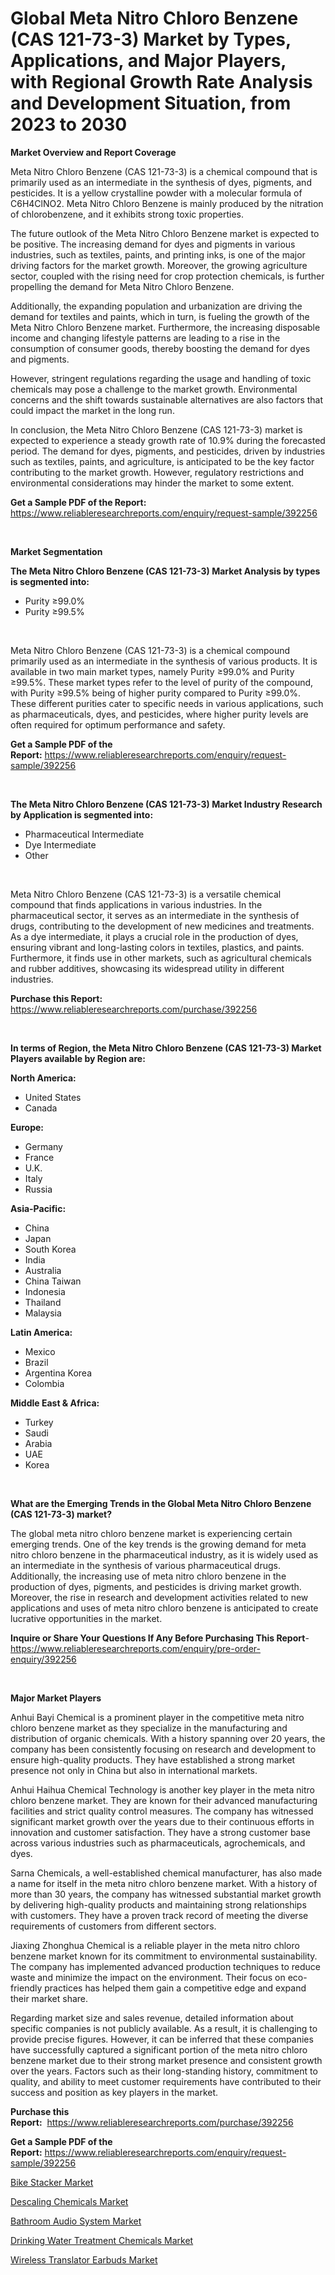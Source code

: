 <p><h1>Global Meta Nitro Chloro Benzene (CAS 121-73-3) Market by Types, Applications, and Major Players, with Regional Growth Rate Analysis and Development Situation, from 2023 to 2030</h1></p><p><strong>Market Overview and Report Coverage</strong></p>
<p><p>Meta Nitro Chloro Benzene (CAS 121-73-3) is a chemical compound that is primarily used as an intermediate in the synthesis of dyes, pigments, and pesticides. It is a yellow crystalline powder with a molecular formula of C6H4ClNO2. Meta Nitro Chloro Benzene is mainly produced by the nitration of chlorobenzene, and it exhibits strong toxic properties.</p><p>The future outlook of the Meta Nitro Chloro Benzene market is expected to be positive. The increasing demand for dyes and pigments in various industries, such as textiles, paints, and printing inks, is one of the major driving factors for the market growth. Moreover, the growing agriculture sector, coupled with the rising need for crop protection chemicals, is further propelling the demand for Meta Nitro Chloro Benzene.</p><p>Additionally, the expanding population and urbanization are driving the demand for textiles and paints, which in turn, is fueling the growth of the Meta Nitro Chloro Benzene market. Furthermore, the increasing disposable income and changing lifestyle patterns are leading to a rise in the consumption of consumer goods, thereby boosting the demand for dyes and pigments.</p><p>However, stringent regulations regarding the usage and handling of toxic chemicals may pose a challenge to the market growth. Environmental concerns and the shift towards sustainable alternatives are also factors that could impact the market in the long run.</p><p>In conclusion, the Meta Nitro Chloro Benzene (CAS 121-73-3) market is expected to experience a steady growth rate of 10.9% during the forecasted period. The demand for dyes, pigments, and pesticides, driven by industries such as textiles, paints, and agriculture, is anticipated to be the key factor contributing to the market growth. However, regulatory restrictions and environmental considerations may hinder the market to some extent.</p></p>
<p><strong>Get a Sample PDF of the Report:</strong> <a href="https://www.reliableresearchreports.com/enquiry/request-sample/392256">https://www.reliableresearchreports.com/enquiry/request-sample/392256</a></p>
<p>&nbsp;</p>
<p><strong>Market Segmentation</strong></p>
<p><strong>The Meta Nitro Chloro Benzene (CAS 121-73-3) Market Analysis by types is segmented into:</strong></p>
<p><ul><li>Purity ≥99.0%</li><li>Purity ≥99.5%</li></ul></p>
<p>&nbsp;</p>
<p><p>Meta Nitro Chloro Benzene (CAS 121-73-3) is a chemical compound primarily used as an intermediate in the synthesis of various products. It is available in two main market types, namely Purity ≥99.0% and Purity ≥99.5%. These market types refer to the level of purity of the compound, with Purity ≥99.5% being of higher purity compared to Purity ≥99.0%. These different purities cater to specific needs in various applications, such as pharmaceuticals, dyes, and pesticides, where higher purity levels are often required for optimum performance and safety.</p></p>
<p><strong>Get a Sample PDF of the Report:</strong>&nbsp;<a href="https://www.reliableresearchreports.com/enquiry/request-sample/392256">https://www.reliableresearchreports.com/enquiry/request-sample/392256</a></p>
<p>&nbsp;</p>
<p><strong>The Meta Nitro Chloro Benzene (CAS 121-73-3) Market Industry Research by Application is segmented into:</strong></p>
<p><ul><li>Pharmaceutical Intermediate</li><li>Dye Intermediate</li><li>Other</li></ul></p>
<p>&nbsp;</p>
<p><p>Meta Nitro Chloro Benzene (CAS 121-73-3) is a versatile chemical compound that finds applications in various industries. In the pharmaceutical sector, it serves as an intermediate in the synthesis of drugs, contributing to the development of new medicines and treatments. As a dye intermediate, it plays a crucial role in the production of dyes, ensuring vibrant and long-lasting colors in textiles, plastics, and paints. Furthermore, it finds use in other markets, such as agricultural chemicals and rubber additives, showcasing its widespread utility in different industries.</p></p>
<p><strong>Purchase this Report:</strong>&nbsp; <a href="https://www.reliableresearchreports.com/purchase/392256">https://www.reliableresearchreports.com/purchase/392256</a></p>
<p>&nbsp;</p>
<p><strong>In terms of Region, the Meta Nitro Chloro Benzene (CAS 121-73-3) Market Players available by Region are:</strong></p>
<p>
    <p> <strong> North America: </strong>
        <ul>
            <li>United States</li>
            <li>Canada</li>
        </ul>
        </p> 
    <p> <strong> Europe: </strong>
        <ul>
            <li>Germany</li>
            <li>France</li>
            <li>U.K.</li>
            <li>Italy</li>
            <li>Russia</li>
        </ul>
        </p> 
    <p> <strong> Asia-Pacific: </strong>
        <ul>
            <li>China</li>
            <li>Japan</li>
            <li>South Korea</li>
            <li>India</li>
            <li>Australia</li>
            <li>China Taiwan</li>
            <li>Indonesia</li>
            <li>Thailand</li>
            <li>Malaysia</li>
        </ul>
        </p> 
    <p> <strong> Latin America: </strong>
        <ul>
            <li>Mexico</li>
            <li>Brazil</li>
            <li>Argentina Korea</li>
            <li>Colombia</li>
        </ul>
        </p> 
    <p> <strong> Middle East & Africa: </strong>
        <ul>
            <li>Turkey</li>
            <li>Saudi</li>
            <li>Arabia</li>
            <li>UAE</li>
            <li>Korea</li>
        </ul>
    </p>
    </p>
<p>&nbsp;</p>
<p><strong>What are the Emerging Trends in the Global Meta Nitro Chloro Benzene (CAS 121-73-3) market?</strong></p>
<p><p>The global meta nitro chloro benzene market is experiencing certain emerging trends. One of the key trends is the growing demand for meta nitro chloro benzene in the pharmaceutical industry, as it is widely used as an intermediate in the synthesis of various pharmaceutical drugs. Additionally, the increasing use of meta nitro chloro benzene in the production of dyes, pigments, and pesticides is driving market growth. Moreover, the rise in research and development activities related to new applications and uses of meta nitro chloro benzene is anticipated to create lucrative opportunities in the market.</p></p>
<p><strong>Inquire or Share Your Questions If Any Before Purchasing This Report</strong>- <a href="https://www.reliableresearchreports.com/enquiry/pre-order-enquiry/392256">https://www.reliableresearchreports.com/enquiry/pre-order-enquiry/392256</a></p>
<p>&nbsp;</p>
<p><strong>Major Market Players</strong></p>
<p><p>Anhui Bayi Chemical is a prominent player in the competitive meta nitro chloro benzene market as they specialize in the manufacturing and distribution of organic chemicals. With a history spanning over 20 years, the company has been consistently focusing on research and development to ensure high-quality products. They have established a strong market presence not only in China but also in international markets.</p><p>Anhui Haihua Chemical Technology is another key player in the meta nitro chloro benzene market. They are known for their advanced manufacturing facilities and strict quality control measures. The company has witnessed significant market growth over the years due to their continuous efforts in innovation and customer satisfaction. They have a strong customer base across various industries such as pharmaceuticals, agrochemicals, and dyes.</p><p>Sarna Chemicals, a well-established chemical manufacturer, has also made a name for itself in the meta nitro chloro benzene market. With a history of more than 30 years, the company has witnessed substantial market growth by delivering high-quality products and maintaining strong relationships with customers. They have a proven track record of meeting the diverse requirements of customers from different sectors.</p><p>Jiaxing Zhonghua Chemical is a reliable player in the meta nitro chloro benzene market known for its commitment to environmental sustainability. The company has implemented advanced production techniques to reduce waste and minimize the impact on the environment. Their focus on eco-friendly practices has helped them gain a competitive edge and expand their market share.</p><p>Regarding market size and sales revenue, detailed information about specific companies is not publicly available. As a result, it is challenging to provide precise figures. However, it can be inferred that these companies have successfully captured a significant portion of the meta nitro chloro benzene market due to their strong market presence and consistent growth over the years. Factors such as their long-standing history, commitment to quality, and ability to meet customer requirements have contributed to their success and position as key players in the market.</p></p>
<p><strong>Purchase this Report:</strong>&nbsp;&nbsp;<a href="https://www.reliableresearchreports.com/purchase/392256">https://www.reliableresearchreports.com/purchase/392256</a></p>
<p></p>
<p><strong>Get a Sample PDF of the Report:</strong>&nbsp;<a href="https://www.reliableresearchreports.com/enquiry/request-sample/392256">https://www.reliableresearchreports.com/enquiry/request-sample/392256</a></p>
<p><p><a href="https://www.linkedin.com/pulse/bike-stacker-market-size-share-global-analysis-report-2023--ifbpe/">Bike Stacker Market</a></p><p><a href="https://medium.com/@juliusadams1991/descaling-chemicals-market-size-reveals-the-best-marketing-channels-in-global-industry-ccce7ff9ce34">Descaling Chemicals Market</a></p><p><a href="https://www.linkedin.com/pulse/bathroom-audio-system-market-challenges-opportunities-growth-sqjne/">Bathroom Audio System Market</a></p><p><a href="https://medium.com/@sylvanfahey/drinking-water-treatment-chemicals-market-analysis-its-cagr-market-segmentation-and-global-fec8fc1d94e6">Drinking Water Treatment Chemicals Market</a></p><p><a href="https://www.linkedin.com/pulse/wireless-translator-earbuds-market-research-report-unlocks-btwee/">Wireless Translator Earbuds Market</a></p></p>